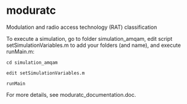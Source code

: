# moduratc
Modulation and radio access technology (RAT) classification

To execute a simulation, go to folder simulation_amqam, edit script setSimulationVariables.m to add your folders (and name), and execute runMain.m:
```
cd simulation_amqam

edit setSimulationVariables.m

runMain
```

For more details, see moduratc_documentation.doc.
